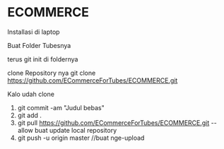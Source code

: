 # ECOMMERCE

Installasi di laptop

Buat Folder Tubesnya

terus git init di foldernya

clone Repository nya git clone https://github.com/ECommerceForTubes/ECOMMERCE.git

Kalo udah clone
1. git commit -am "Judul bebas"
2. git add .
3. git pull https://github.com/ECommerceForTubes/ECOMMERCE.git --allow buat update local repository
4. git push -u origin master //buat nge-upload
